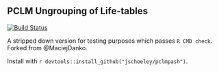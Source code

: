 PCLM Ungrouping of Life-tables
------------------------------

[![Build Status](https://travis-ci.org/jschoeley/pclmpash.svg?branch=master)](https://travis-ci.org/jschoeley/pclmpash)

A stripped down version for testing purposes which passes `R CMD check`. Forked from @MaciejDanko.

Install with `r devtools::install_github("jschoeley/pclmpash")`.